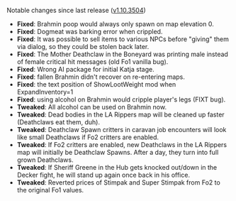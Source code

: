 Notable changes since last release ([v1.10.3504](https://github.com/rotators/Fo1in2/releases/tag/v1.10.3504))

- **Fixed**: Brahmin poop would always only spawn on map elevation 0.
- **Fixed**: Dogmeat was barking error when crippled.
- **Fixed**: It was possible to sell items to various NPCs before "giving" them via dialog, so they could be stolen back later.
- **Fixed**: The Mother Deathclaw in the Boneyard was printing male instead of female critical hit messages (old Fo1 vanilla bug).
- **Fixed**: Wrong AI package for initial Katja stage.
- **Fixed**: fallen Brahmin didn't recover on re-entering maps.
- **Fixed**: the text position of ShowLootWeight mod when ExpandInventory=1
- **Fixed**: using alcohol on Brahmin would cripple player's legs (FIXT bug).
- **Tweaked**: All alcohol can be used on Brahmin now.
- **Tweaked**: Dead bodies in the LA Rippers map will be cleaned up faster (Deathclaws eat them, duh).
- **Tweaked**: Deathclaw Spawn critters in caravan job encounters will look like small Deathclaws if Fo2 critters are enabled.
- **Tweaked**: If Fo2 critters are enabled, new Deathclaws in the LA Rippers map will initially be Deathclaw Spawns. After a day, they turn into full grown Deathclaws.
- **Tweaked**: If Sheriff Greene in the Hub gets knocked out/down in the Decker fight, he will stand up again once back in his office.
- **Tweaked**: Reverted prices of Stimpak and Super Stimpak from Fo2 to the original Fo1 values.
